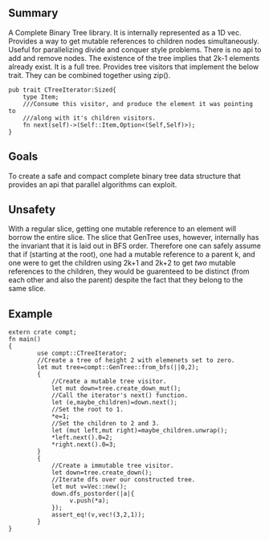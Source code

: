 ## Summary
A Complete Binary Tree library.
It is internally represented as a 1D vec.
Provides a way to get mutable references to children nodes simultaneously. Useful for parallelizing divide and conquer style problems.
There is no api to add and remove nodes. The existence of the tree implies that 2k-1 elements already exist. It is a full tree.
Provides tree visitors that implement the below trait. They can be combined together using zip().

```
pub trait CTreeIterator:Sized{
    type Item;
    ///Consume this visitor, and produce the element it was pointing to
    ///along with it's children visitors.
    fn next(self)->(Self::Item,Option<(Self,Self)>);
}
```

## Goals

To create a safe and compact complete binary tree data structure that provides an api
that parallel algorithms can exploit.

## Unsafety

With a regular slice, getting one mutable reference to an element will borrow the
entire slice. The slice that GenTree uses, however, internally has the invariant that it is laid out
in BFS order. Therefore one can safely assume that if (starting at the root),
one had a mutable reference to a parent k, and one were to get the children using 2k+1 and 2k+2
to get *two* mutable references to the children,
they would be guarenteed to be distinct (from each other and also the parent) despite the fact that they belong to the same slice.

## Example
```
extern crate compt;
fn main()
{
        use compt::CTreeIterator;
        //Create a tree of height 2 with elemenets set to zero.
        let mut tree=compt::GenTree::from_bfs(||0,2);
        {
            //Create a mutable tree visitor.
            let mut down=tree.create_down_mut();
            //Call the iterator's next() function.
            let (e,maybe_children)=down.next();
            //Set the root to 1.
            *e=1;
            //Set the children to 2 and 3.
            let (mut left,mut right)=maybe_children.unwrap();
            *left.next().0=2;
            *right.next().0=3;
        }
        {
            //Create a immutable tree visitor.
            let down=tree.create_down();
            //Iterate dfs over our constructed tree.
            let mut v=Vec::new();
            down.dfs_postorder(|a|{
                 v.push(*a);
            });
            assert_eq!(v,vec!(3,2,1));
        }
}
```

